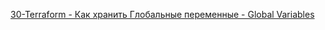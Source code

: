 [30-Terraform - Как хранить Глобальные переменные - Global Variables
](https://www.youtube.com/watch?v=nFmOqZxah_Q&list=PLg5SS_4L6LYujWDTYb-Zbofdl44Jxb2l8&index=33)